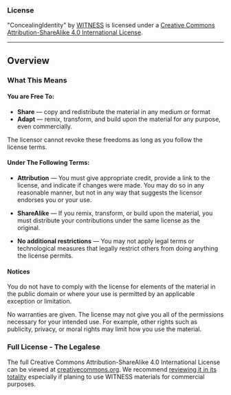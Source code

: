 ### License

"ConcealingIdentity" by [WITNESS](http://witness.org) is licensed under a [Creative Commons Attribution-ShareAlike 4.0 International License](http://creativecommons.org/licenses/by-sa/4.0/deed.en_US).

---
## Overview

### What This Means

#### You are Free To:
* **Share** — copy and redistribute the material in any medium or format
* **Adapt** — remix, transform, and build upon the material for any purpose, even commercially.

The licensor cannot revoke these freedoms as long as you follow the license terms.

#### Under The Following Terms:
* **Attribution** — You must give appropriate credit, provide a link to the license, and indicate if changes were made. You may do so in any reasonable manner, but not in any way that suggests the licensor endorses you or your use.

* **ShareAlike** — If you remix, transform, or build upon the material, you must distribute your contributions under the same license as the original.

* **No additional restrictions** — You may not apply legal terms or technological measures that legally restrict others from doing anything the license permits.

#### Notices
You do not have to comply with the license for elements of the material in the public domain or where your use is permitted by an applicable exception or limitation.

No warranties are given. The license may not give you all of the permissions necessary for your intended use. For example, other rights such as publicity, privacy, or moral rights may limit how you use the material.

### Full License - The Legalese
The full Creative Commons Attribution-ShareAlike 4.0 International License can be viewed at [creativecommons.org](http://creativecommons.org/licenses/by-sa/4.0/legalcode). We recommend [reviewing it in its totality](http://creativecommons.org/licenses/by-sa/4.0/legalcode) especially if planing to use WITNESS materials for commercial purposes.

